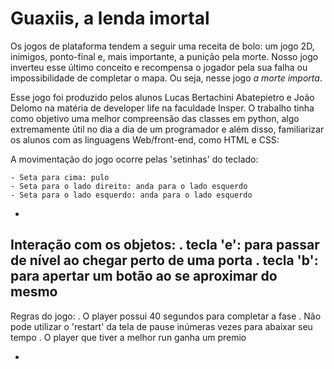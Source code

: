 # Guaxiis, a lenda imortal

Os jogos de plataforma tendem a seguir uma receita de bolo: um jogo 2D, inimigos, ponto-final e, mais importante, a punição pela morte. Nosso jogo inverteu esse último conceito e recompensa o jogador pela sua falha ou impossibilidade de completar o mapa. Ou seja, nesse jogo *a morte importa*.

Esse jogo foi produzido pelos alunos Lucas Bertachini Abatepietro e João Delomo na matéria de developer life na faculdade Insper. O trabalho tinha como objetivo uma melhor compreensão das classes em python, algo extremamente útil no dia a dia de um programador e além disso, familiarizar os alunos com as linguagens Web/front-end, como HTML e CSS:

A movimentação do jogo ocorre pelas 'setinhas' do teclado:

    - Seta para cima: pulo
    - Seta para o lado direito: anda para o lado esquerdo
    - Seta para o lado esquerdo: anda para o lado esquerdo
- 

Interação com os objetos:
    . tecla 'e': para passar de nível ao chegar perto de uma porta
    . tecla 'b': para apertar um botão ao se aproximar do mesmo
- 
Regras do jogo:
    . O player possui 40 segundos para completar a fase
    . Não pode utilizar o 'restart' da tela de pause inúmeras vezes para abaixar seu tempo
    . O player que tiver a melhor run ganha um premio

- 